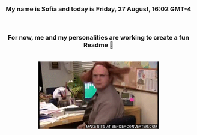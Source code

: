 


<div align="center">
<h3 >My name is Sofia and today is Friday, 27 August, 16:02 GMT-4</h3><br>
<h3 >For now, me and my personalities are working to create a fun Readme 👋
</h3><br>
<img src='img/dwight.gif' alt='working...'/>
</div>

